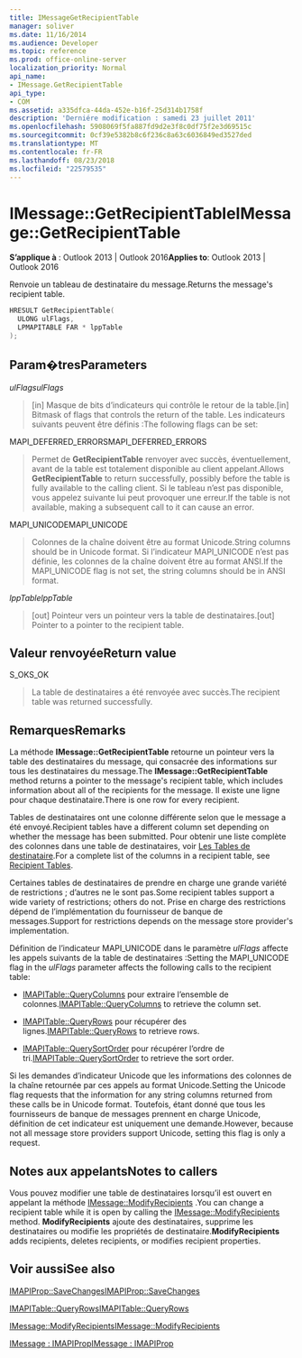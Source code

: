 ```yaml
---
title: IMessageGetRecipientTable
manager: soliver
ms.date: 11/16/2014
ms.audience: Developer
ms.topic: reference
ms.prod: office-online-server
localization_priority: Normal
api_name:
- IMessage.GetRecipientTable
api_type:
- COM
ms.assetid: a335dfca-44da-452e-b16f-25d314b1758f
description: 'Derniére modification : samedi 23 juillet 2011'
ms.openlocfilehash: 5908069f5fa887fd9d2e3f8c0df75f2e3d69515c
ms.sourcegitcommit: 0cf39e5382b8c6f236c8a63c6036849ed3527ded
ms.translationtype: MT
ms.contentlocale: fr-FR
ms.lasthandoff: 08/23/2018
ms.locfileid: "22579535"
---
```

# <a name="imessagegetrecipienttable"></a><span data-ttu-id="70e02-103">IMessage::GetRecipientTable</span><span class="sxs-lookup"><span data-stu-id="70e02-103">IMessage::GetRecipientTable</span></span>

  
  
<span data-ttu-id="70e02-104">**S’applique à** : Outlook 2013 | Outlook 2016</span><span class="sxs-lookup"><span data-stu-id="70e02-104">**Applies to**: Outlook 2013 | Outlook 2016</span></span> 
  
<span data-ttu-id="70e02-105">Renvoie un tableau de destinataire du message.</span><span class="sxs-lookup"><span data-stu-id="70e02-105">Returns the message's recipient table.</span></span>
  
```cpp
HRESULT GetRecipientTable(
  ULONG ulFlags,
  LPMAPITABLE FAR * lppTable
);
```

## <a name="parameters"></a><span data-ttu-id="70e02-106">Param�tres</span><span class="sxs-lookup"><span data-stu-id="70e02-106">Parameters</span></span>

 <span data-ttu-id="70e02-107">_ulFlags_</span><span class="sxs-lookup"><span data-stu-id="70e02-107">_ulFlags_</span></span>
  
> <span data-ttu-id="70e02-108">[in] Masque de bits d’indicateurs qui contrôle le retour de la table.</span><span class="sxs-lookup"><span data-stu-id="70e02-108">[in] Bitmask of flags that controls the return of the table.</span></span> <span data-ttu-id="70e02-109">Les indicateurs suivants peuvent être définis :</span><span class="sxs-lookup"><span data-stu-id="70e02-109">The following flags can be set:</span></span>
    
<span data-ttu-id="70e02-110">MAPI_DEFERRED_ERRORS</span><span class="sxs-lookup"><span data-stu-id="70e02-110">MAPI_DEFERRED_ERRORS</span></span> 
  
> <span data-ttu-id="70e02-111">Permet de **GetRecipientTable** renvoyer avec succès, éventuellement, avant de la table est totalement disponible au client appelant.</span><span class="sxs-lookup"><span data-stu-id="70e02-111">Allows **GetRecipientTable** to return successfully, possibly before the table is fully available to the calling client.</span></span> <span data-ttu-id="70e02-112">Si le tableau n’est pas disponible, vous appelez suivante lui peut provoquer une erreur.</span><span class="sxs-lookup"><span data-stu-id="70e02-112">If the table is not available, making a subsequent call to it can cause an error.</span></span> 
    
<span data-ttu-id="70e02-113">MAPI_UNICODE</span><span class="sxs-lookup"><span data-stu-id="70e02-113">MAPI_UNICODE</span></span> 
  
> <span data-ttu-id="70e02-114">Colonnes de la chaîne doivent être au format Unicode.</span><span class="sxs-lookup"><span data-stu-id="70e02-114">String columns should be in Unicode format.</span></span> <span data-ttu-id="70e02-115">Si l’indicateur MAPI_UNICODE n’est pas définie, les colonnes de la chaîne doivent être au format ANSI.</span><span class="sxs-lookup"><span data-stu-id="70e02-115">If the MAPI_UNICODE flag is not set, the string columns should be in ANSI format.</span></span>
    
 <span data-ttu-id="70e02-116">_lppTable_</span><span class="sxs-lookup"><span data-stu-id="70e02-116">_lppTable_</span></span>
  
> <span data-ttu-id="70e02-117">[out] Pointeur vers un pointeur vers la table de destinataires.</span><span class="sxs-lookup"><span data-stu-id="70e02-117">[out] Pointer to a pointer to the recipient table.</span></span>
    
## <a name="return-value"></a><span data-ttu-id="70e02-118">Valeur renvoyée</span><span class="sxs-lookup"><span data-stu-id="70e02-118">Return value</span></span>

<span data-ttu-id="70e02-119">S_OK</span><span class="sxs-lookup"><span data-stu-id="70e02-119">S_OK</span></span> 
  
> <span data-ttu-id="70e02-120">La table de destinataires a été renvoyée avec succès.</span><span class="sxs-lookup"><span data-stu-id="70e02-120">The recipient table was returned successfully.</span></span>
    
## <a name="remarks"></a><span data-ttu-id="70e02-121">Remarques</span><span class="sxs-lookup"><span data-stu-id="70e02-121">Remarks</span></span>

<span data-ttu-id="70e02-122">La méthode **IMessage::GetRecipientTable** retourne un pointeur vers la table des destinataires du message, qui consacrée des informations sur tous les destinataires du message.</span><span class="sxs-lookup"><span data-stu-id="70e02-122">The **IMessage::GetRecipientTable** method returns a pointer to the message's recipient table, which includes information about all of the recipients for the message.</span></span> <span data-ttu-id="70e02-123">Il existe une ligne pour chaque destinataire.</span><span class="sxs-lookup"><span data-stu-id="70e02-123">There is one row for every recipient.</span></span> 
  
<span data-ttu-id="70e02-124">Tables de destinataires ont une colonne différente selon que le message a été envoyé.</span><span class="sxs-lookup"><span data-stu-id="70e02-124">Recipient tables have a different column set depending on whether the message has been submitted.</span></span> <span data-ttu-id="70e02-125">Pour obtenir une liste complète des colonnes dans une table de destinataires, voir [Les Tables de destinataire](recipient-tables.md).</span><span class="sxs-lookup"><span data-stu-id="70e02-125">For a complete list of the columns in a recipient table, see [Recipient Tables](recipient-tables.md).</span></span>
  
<span data-ttu-id="70e02-126">Certaines tables de destinataires de prendre en charge une grande variété de restrictions ; d’autres ne le sont pas.</span><span class="sxs-lookup"><span data-stu-id="70e02-126">Some recipient tables support a wide variety of restrictions; others do not.</span></span> <span data-ttu-id="70e02-127">Prise en charge des restrictions dépend de l’implémentation du fournisseur de banque de messages.</span><span class="sxs-lookup"><span data-stu-id="70e02-127">Support for restrictions depends on the message store provider's implementation.</span></span> 
  
<span data-ttu-id="70e02-128">Définition de l’indicateur MAPI_UNICODE dans le paramètre _ulFlags_ affecte les appels suivants de la table de destinataires :</span><span class="sxs-lookup"><span data-stu-id="70e02-128">Setting the MAPI_UNICODE flag in the  _ulFlags_ parameter affects the following calls to the recipient table:</span></span> 
  
- <span data-ttu-id="70e02-129">[IMAPITable::QueryColumns](imapitable-querycolumns.md) pour extraire l’ensemble de colonnes.</span><span class="sxs-lookup"><span data-stu-id="70e02-129">[IMAPITable::QueryColumns](imapitable-querycolumns.md) to retrieve the column set.</span></span> 
    
- <span data-ttu-id="70e02-130">[IMAPITable::QueryRows](imapitable-queryrows.md) pour récupérer des lignes.</span><span class="sxs-lookup"><span data-stu-id="70e02-130">[IMAPITable::QueryRows](imapitable-queryrows.md) to retrieve rows.</span></span> 
    
- <span data-ttu-id="70e02-131">[IMAPITable::QuerySortOrder](imapitable-querysortorder.md) pour récupérer l’ordre de tri.</span><span class="sxs-lookup"><span data-stu-id="70e02-131">[IMAPITable::QuerySortOrder](imapitable-querysortorder.md) to retrieve the sort order.</span></span> 
    
<span data-ttu-id="70e02-132">Si les demandes d’indicateur Unicode que les informations des colonnes de la chaîne retournée par ces appels au format Unicode.</span><span class="sxs-lookup"><span data-stu-id="70e02-132">Setting the Unicode flag requests that the information for any string columns returned from these calls be in Unicode format.</span></span> <span data-ttu-id="70e02-133">Toutefois, étant donné que tous les fournisseurs de banque de messages prennent en charge Unicode, définition de cet indicateur est uniquement une demande.</span><span class="sxs-lookup"><span data-stu-id="70e02-133">However, because not all message store providers support Unicode, setting this flag is only a request.</span></span>
  
## <a name="notes-to-callers"></a><span data-ttu-id="70e02-134">Notes aux appelants</span><span class="sxs-lookup"><span data-stu-id="70e02-134">Notes to callers</span></span>

<span data-ttu-id="70e02-135">Vous pouvez modifier une table de destinataires lorsqu’il est ouvert en appelant la méthode [IMessage::ModifyRecipients](imessage-modifyrecipients.md) .</span><span class="sxs-lookup"><span data-stu-id="70e02-135">You can change a recipient table while it is open by calling the [IMessage::ModifyRecipients](imessage-modifyrecipients.md) method.</span></span> <span data-ttu-id="70e02-136">**ModifyRecipients** ajoute des destinataires, supprime les destinataires ou modifie les propriétés de destinataire.</span><span class="sxs-lookup"><span data-stu-id="70e02-136">**ModifyRecipients** adds recipients, deletes recipients, or modifies recipient properties.</span></span> 
  
## <a name="see-also"></a><span data-ttu-id="70e02-137">Voir aussi</span><span class="sxs-lookup"><span data-stu-id="70e02-137">See also</span></span>



[<span data-ttu-id="70e02-138">IMAPIProp::SaveChanges</span><span class="sxs-lookup"><span data-stu-id="70e02-138">IMAPIProp::SaveChanges</span></span>](imapiprop-savechanges.md)
  
[<span data-ttu-id="70e02-139">IMAPITable::QueryRows</span><span class="sxs-lookup"><span data-stu-id="70e02-139">IMAPITable::QueryRows</span></span>](imapitable-queryrows.md)
  
[<span data-ttu-id="70e02-140">IMessage::ModifyRecipients</span><span class="sxs-lookup"><span data-stu-id="70e02-140">IMessage::ModifyRecipients</span></span>](imessage-modifyrecipients.md)
  
[<span data-ttu-id="70e02-141">IMessage : IMAPIProp</span><span class="sxs-lookup"><span data-stu-id="70e02-141">IMessage : IMAPIProp</span></span>](imessageimapiprop.md)

